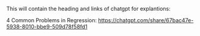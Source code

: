 This will contain the heading and links of chatgpt for explantions:

4 Common Problems in Regression: https://chatgpt.com/share/67bac47e-5938-8010-bbe9-509d78f58fd1

